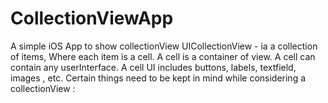 # CollectionViewApp
A simple iOS App to show collectionView
UICollectionView -  ia a collection of items, Where each item is a cell. A cell is a container of view. A cell can contain any userInterface. A cell UI includes buttons, labels, textfield, images , etc.
Certain things need to be kept in mind while considering a collectionView : 

